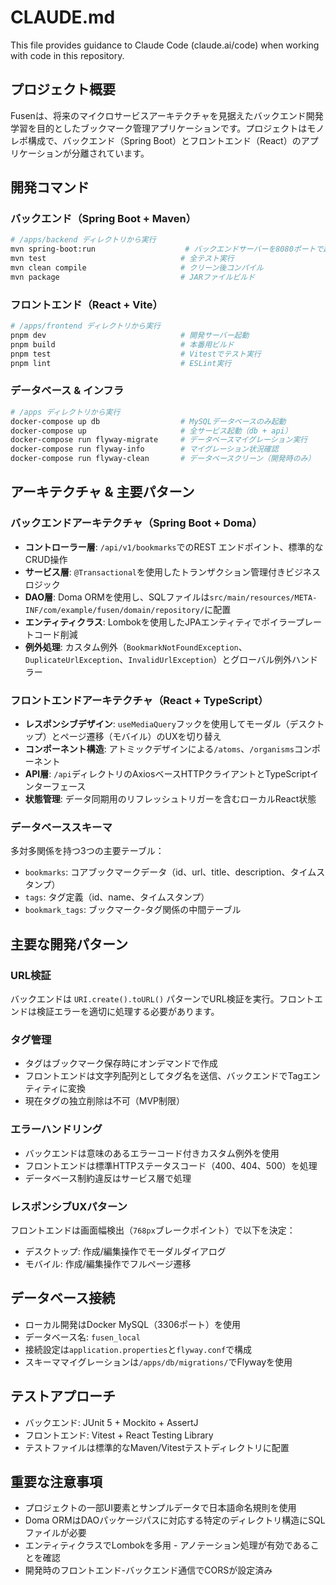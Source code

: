 # CLAUDE.md

This file provides guidance to Claude Code (claude.ai/code) when working with code in this repository.

## プロジェクト概要

Fusenは、将来のマイクロサービスアーキテクチャを見据えたバックエンド開発学習を目的としたブックマーク管理アプリケーションです。プロジェクトはモノレポ構成で、バックエンド（Spring Boot）とフロントエンド（React）のアプリケーションが分離されています。

## 開発コマンド

### バックエンド（Spring Boot + Maven）
```bash
# /apps/backend ディレクトリから実行
mvn spring-boot:run                    # バックエンドサーバーを8080ポートで起動
mvn test                              # 全テスト実行
mvn clean compile                     # クリーン後コンパイル
mvn package                           # JARファイルビルド
```

### フロントエンド（React + Vite）
```bash
# /apps/frontend ディレクトリから実行
pnpm dev                              # 開発サーバー起動
pnpm build                            # 本番用ビルド
pnpm test                             # Vitestでテスト実行
pnpm lint                             # ESLint実行
```

### データベース & インフラ
```bash
# /apps ディレクトリから実行
docker-compose up db                  # MySQLデータベースのみ起動
docker-compose up                     # 全サービス起動（db + api）
docker-compose run flyway-migrate     # データベースマイグレーション実行
docker-compose run flyway-info        # マイグレーション状況確認
docker-compose run flyway-clean       # データベースクリーン（開発時のみ）
```

## アーキテクチャ & 主要パターン

### バックエンドアーキテクチャ（Spring Boot + Doma）
- **コントローラー層**: `/api/v1/bookmarks`でのREST エンドポイント、標準的なCRUD操作
- **サービス層**: `@Transactional`を使用したトランザクション管理付きビジネスロジック
- **DAO層**: Doma ORMを使用し、SQLファイルは`src/main/resources/META-INF/com/example/fusen/domain/repository/`に配置
- **エンティティクラス**: Lombokを使用したJPAエンティティでボイラープレートコード削減
- **例外処理**: カスタム例外（`BookmarkNotFoundException`、`DuplicateUrlException`、`InvalidUrlException`）とグローバル例外ハンドラー

### フロントエンドアーキテクチャ（React + TypeScript）
- **レスポンシブデザイン**: `useMediaQuery`フックを使用してモーダル（デスクトップ）とページ遷移（モバイル）のUXを切り替え
- **コンポーネント構造**: アトミックデザインによる`/atoms`、`/organisms`コンポーネント
- **API層**: `/api`ディレクトリのAxiosベースHTTPクライアントとTypeScriptインターフェース
- **状態管理**: データ同期用のリフレッシュトリガーを含むローカルReact状態

### データベーススキーマ
多対多関係を持つ3つの主要テーブル：
- `bookmarks`: コアブックマークデータ（id、url、title、description、タイムスタンプ）
- `tags`: タグ定義（id、name、タイムスタンプ）
- `bookmark_tags`: ブックマーク-タグ関係の中間テーブル

## 主要な開発パターン

### URL検証
バックエンドは `URI.create().toURL()` パターンでURL検証を実行。フロントエンドは検証エラーを適切に処理する必要があります。

### タグ管理
- タグはブックマーク保存時にオンデマンドで作成
- フロントエンドは文字列配列としてタグ名を送信、バックエンドでTagエンティティに変換
- 現在タグの独立削除は不可（MVP制限）

### エラーハンドリング
- バックエンドは意味のあるエラーコード付きカスタム例外を使用
- フロントエンドは標準HTTPステータスコード（400、404、500）を処理
- データベース制約違反はサービス層で処理

### レスポンシブUXパターン
フロントエンドは画面幅検出（`768px`ブレークポイント）で以下を決定：
- デスクトップ: 作成/編集操作でモーダルダイアログ
- モバイル: 作成/編集操作でフルページ遷移

## データベース接続
- ローカル開発はDocker MySQL（3306ポート）を使用
- データベース名: `fusen_local`
- 接続設定は`application.properties`と`flyway.conf`で構成
- スキーママイグレーションは`/apps/db/migrations/`でFlywayを使用

## テストアプローチ
- バックエンド: JUnit 5 + Mockito + AssertJ
- フロントエンド: Vitest + React Testing Library
- テストファイルは標準的なMaven/Vitestテストディレクトリに配置

## 重要な注意事項
- プロジェクトの一部UI要素とサンプルデータで日本語命名規則を使用
- Doma ORMはDAOパッケージパスに対応する特定のディレクトリ構造にSQLファイルが必要
- エンティティクラスでLombokを多用 - アノテーション処理が有効であることを確認
- 開発時のフロントエンド-バックエンド通信でCORSが設定済み